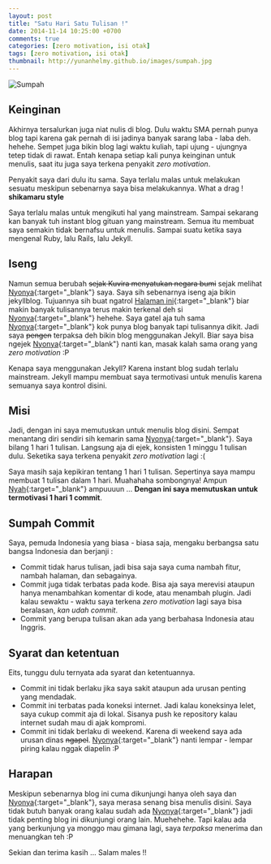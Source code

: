 ```yaml
---
layout: post
title: "Satu Hari Satu Tulisan !"
date: 2014-11-14 10:25:00 +0700
comments: true
categories: [zero motivation, isi otak]
tags: [zero motivation, isi otak]
thumbnail: http://yunanhelmy.github.io/images/sumpah.jpg
---
```

![Sumpah](http://yunanhelmy.github.io/images/sumpah.jpg)

## Keinginan

Akhirnya tersalurkan juga niat nulis di blog. Dulu waktu SMA pernah punya blog tapi karena gak pernah di isi jadinya banyak sarang laba - laba deh. hehehe. Sempet juga bikin blog lagi waktu kuliah, tapi ujung - ujungnya tetep tidak di rawat. Entah kenapa setiap kali punya keinginan untuk menulis, saat itu juga saya terkena penyakit *zero motivation*.

Penyakit saya dari dulu itu sama. Saya terlalu malas untuk melakukan sesuatu meskipun sebenarnya saya bisa melakukannya. What a drag ! **shikamaru style** 

Saya terlalu malas untuk mengikuti hal yang mainstream. Sampai sekarang kan banyak tuh instant blog gituan yang mainstream. Semua itu membuat saya semakin tidak bernafsu untuk menulis. Sampai suatu ketika saya mengenal Ruby, lalu Rails, lalu Jekyll.

## Iseng

Namun semua berubah <del>sejak Kuvira menyatukan negara bumi</del> sejak melihat [Nyonya][nyonya]{:target="_blank"} saya. Saya sih sebenarnya iseng aja bikin jekyllblog. Tujuannya sih buat ngatrol [Halaman ini][nyonya]{:target="_blank"} biar makin banyak tulisannya terus makin terkenal deh si [Nyonya][nyonya]{:target="_blank"} hehehe. Saya gatel aja tuh sama [Nyonya][nyonya]{:target="_blank"} kok punya blog banyak tapi tulisannya dikit. Jadi saya <del>pengen</del> terpaksa deh bikin blog menggunakan Jekyll. Biar saya bisa ngejek [Nyonya][nyonya]{:target="_blank"} nanti kan, masak kalah sama orang yang *zero motivation* :P

Kenapa saya menggunakan Jekyll? Karena instant blog sudah terlalu mainstream. Jekyll mampu membuat saya termotivasi untuk menulis karena semuanya saya kontrol disini.

## Misi

Jadi, dengan ini saya memutuskan untuk menulis blog disini. Sempat menantang diri sendiri sih kemarin sama [Nyonya][nyonya]{:target="_blank"}. Saya bilang 1 hari 1 tulisan. Langsung aja di ejek, konsisten 1 minggu 1 tulisan dulu. Seketika saya terkena penyakit *zero motivation* lagi :(

Saya masih saja kepikiran tentang 1 hari 1 tulisan. Sepertinya saya mampu membuat 1 tulisan dalam 1 hari. Muahahaha sombongnya! Ampun [Nyah][nyonya]{:target="_blank"} ampuuuun ... **Dengan ini saya memutuskan untuk termotivasi 1 hari 1 commit**.

## Sumpah Commit
Saya, pemuda Indonesia yang biasa - biasa saja, mengaku berbangsa satu bangsa Indonesia dan berjanji :

* Commit tidak harus tulisan, jadi bisa saja saya cuma nambah fitur, nambah halaman, dan sebagainya.
* Commit juga tidak terbatas pada kode. Bisa aja saya merevisi ataupun hanya menambahkan komentar di kode, atau menambah plugin. Jadi kalau sewaktu - waktu saya terkena *zero motivation* lagi saya bisa beralasan, *kan udah commit*.
* Commit yang berupa tulisan akan ada yang berbahasa Indonesia atau Inggris.

## Syarat dan ketentuan
Eits, tunggu dulu ternyata ada syarat dan ketentuannya.

* Commit ini tidak berlaku jika saya sakit ataupun ada urusan penting yang mendadak.
* Commit ini terbatas pada koneksi internet. Jadi kalau koneksinya lelet, saya cukup commit aja di lokal. Sisanya push ke repository kalau internet sudah mau di ajak kompromi.
* Commit ini tidak berlaku di weekend. Karena di weekend saya ada urusan dinas <del>ngapel</del>. [Nyonya][nyonya]{:target="_blank"} nanti lempar - lempar piring kalau nggak diapelin :P

## Harapan
Meskipun sebenarnya blog ini cuma dikunjungi hanya oleh saya dan [Nyonya][nyonya]{:target="_blank"}, saya merasa senang bisa menulis disini. Saya tidak butuh banyak orang kalau sudah ada [Nyonya][nyonya]{:target="_blank"} jadi tidak penting blog ini dikunjungi orang lain. Muehehehe. Tapi kalau ada yang berkunjung ya monggo mau gimana lagi, saya *terpaksa* menerima dan menuangkan teh :P

Sekian dan terima kasih ...
Salam males !!

[nyonya]: http://nyonyahm.wordpress.com


